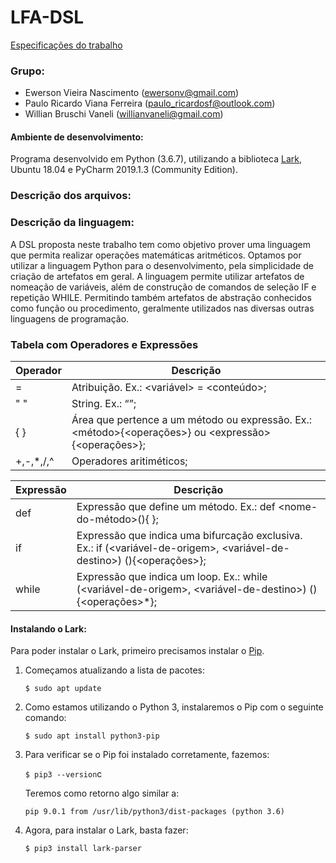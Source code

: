 # LFA-DSL

[Especificações do trabalho](lfa-trab-final-2019-1.pdf)

### Grupo:
- Ewerson Vieira Nascimento (ewersonv@gmail.com)
- Paulo Ricardo Viana Ferreira (paulo_ricardosf@outlook.com)
- Willian Bruschi Vaneli (willianvaneli@gmail.com)

#### Ambiente de desenvolvimento:
Programa desenvolvido em Python (3.6.7), utilizando a biblioteca [Lark](https://github.com/lark-parser/lark), Ubuntu 18.04 e PyCharm 2019.1.3 (Community Edition).

### Descrição dos arquivos:


### Descrição da linguagem:
A DSL proposta neste trabalho tem como objetivo prover uma linguagem que permita realizar operações matemáticas aritméticos. Optamos por utilizar a linguagem Python para o desenvolvimento, pela simplicidade de criação de artefatos em geral.
A linguagem permite utilizar artefatos de nomeação de variáveis, além de construção de comandos de seleção IF e repetição WHILE. Permitindo também artefatos de abstração conhecidos como função ou procedimento, geralmente utilizados nas diversas outras linguagens de programação. 


### Tabela com Operadores e Expressões

Operador | Descrição
--------- | ------
=     | Atribuição. Ex.: <variável> = <conteúdo>;
" "    | String. Ex.: “<caracteres>”;
{ }    | Área que pertence a um método ou expressão. Ex.: <método>{<operações>} ou <expressão>{<operações>};
+,-,*,/,^ | Operadores aritiméticos;
    
    
Expressão | Descrição
--------- | ------
def     | Expressão que define um método. Ex.: def <nome-do-método>(<argumentos>){ };
if    | Expressão que indica uma bifurcação exclusiva. Ex.: if (<variável-de-origem>, <variável-de-destino>) (<string>){<operações>};
while   | Expressão que indica um loop. Ex.: while (<variável-de-origem>, <variável-de-destino>) (<string>){<operações>*};

#### Instalando o Lark:
Para poder instalar o Lark, primeiro precisamos instalar o [Pip](https://pypi.org/project/pip/).

1. Começamos atualizando a lista de pacotes:

    ``$ sudo apt update``

2. Como estamos utilizando o Python 3, instalaremos o Pip com o seguinte comando:

    ``$ sudo apt install python3-pip``

3. Para verificar se o Pip foi instalado corretamente, fazemos:

    ``$ pip3 --version``c

    Teremos como retorno algo similar a:

    ``pip 9.0.1 from /usr/lib/python3/dist-packages (python 3.6)``

4. Agora, para instalar o Lark, basta fazer:

    ``$ pip3 install lark-parser``
